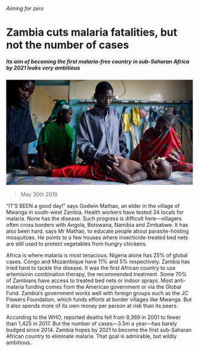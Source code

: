 ###### Aiming for zero

# Zambia cuts malaria fatalities, but not the number of cases 

##### Its aim of becoming the first malaria-free country in sub-Saharan Africa by 2021 looks very ambitious 

![image](images/20190601_irp501.jpg) 

> May 30th 2019 

“IT’S BEEN a good day!” says Godwin Mathao, an elder in the village of Mwanga in south-west Zambia. Health workers have tested 34 locals for malaria. None has the disease. Such progress is difficult here—villagers often cross borders with Angola, Botswana, Namibia and Zimbabwe. It has also been hard, says Mr Mathao, to educate people about parasite-hosting mosquitoes. He points to a few houses where insecticide-treated bed nets are still used to protect vegetables from hungry chickens. 

Africa is where malaria is most tenacious. Nigeria alone has 25% of global cases. Congo and Mozambique have 11% and 5% respectively. Zambia has tried hard to tackle the disease. It was the first African country to use artemisinin combination therapy, the recommended treatment. Some 70% of Zambians have access to treated bed nets or indoor sprays. Most anti-malaria funding comes from the American government or via the Global Fund. Zambia’s government works well with foreign groups such as the JC Flowers Foundation, which funds efforts at border villages like Mwanga. But it also spends more of its own money per person at risk than its peers. 

According to the WHO, reported deaths fell from 9,369 in 2001 to fewer than 1,425 in 2017. But the number of cases—3.5m a year—has barely budged since 2014. Zambia hopes by 2021 to become the first sub-Saharan African country to eliminate malaria. That goal is admirable, but wildly ambitious. 

